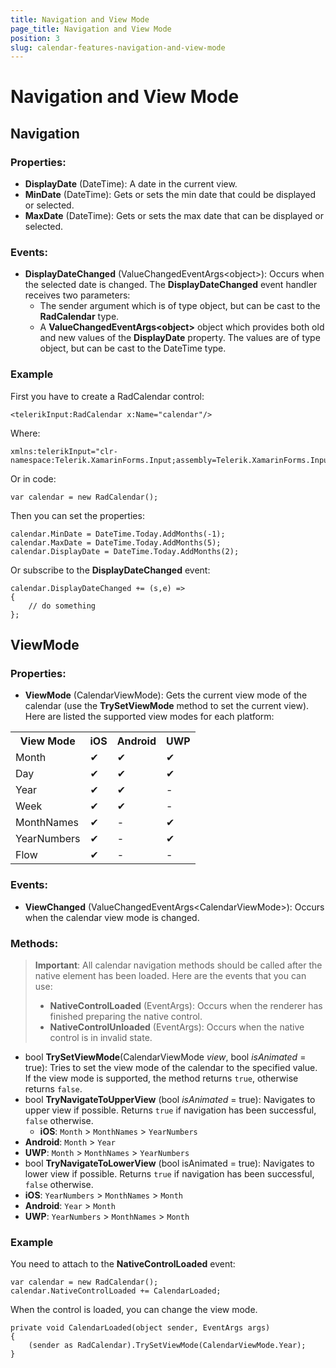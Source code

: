 ```yaml
---
title: Navigation and View Mode
page_title: Navigation and View Mode
position: 3
slug: calendar-features-navigation-and-view-mode
---
```


# Navigation and View Mode

## Navigation

### Properties:

 - **DisplayDate** (DateTime): A date in the current view. 
 - **MinDate** (DateTime): Gets or sets the min date that could be displayed or selected. 
 - **MaxDate** (DateTime): Gets or sets the max date that can be displayed or selected. 

### Events:

* **DisplayDateChanged** (ValueChangedEventArgs&lt;object&gt;): Occurs when the selected date is changed. The __DisplayDateChanged__ event handler receives two parameters: 
	* The sender argument which is of type object, but can be cast to the __RadCalendar__ type.
	* A __ValueChangedEventArgs&lt;object&gt;__ object which provides both old and new values of the __DisplayDate__ property. The values are of type object, but can be cast to the DateTime type.

### Example

First you have to create a RadCalendar control:

	<telerikInput:RadCalendar x:Name="calendar"/>

Where:

	xmlns:telerikInput="clr-namespace:Telerik.XamarinForms.Input;assembly=Telerik.XamarinForms.Input"

Or in code:
            
	var calendar = new RadCalendar();

Then you can set the properties:
 
	calendar.MinDate = DateTime.Today.AddMonths(-1);
	calendar.MaxDate = DateTime.Today.AddMonths(5);
	calendar.DisplayDate = DateTime.Today.AddMonths(2);     

Or subscribe to the **DisplayDateChanged** event:

	calendar.DisplayDateChanged += (s,e) =>
	{
	    // do something  
	};

## ViewMode

### Properties:

 - **ViewMode** (CalendarViewMode): Gets the current view mode of the calendar (use the **TrySetViewMode** method to set the current view).  
Here are listed the supported view modes for each platform:

<table>
<tbody>
	<tr>
		<th>View Mode</th>
		<th>iOS</th>
		<th>Android</th>
		<th>UWP</th>
	</tr>
	<tr>
		<td>Month</td>
		<td>&#x2714;</td>
		<td>&#x2714;</td>
		<td>&#x2714;</td>
	</tr>
	<tr>
		<td>Day</td>
		<td>&#x2714;</td>
		<td>&#x2714;</td>
		<td>&#x2714;</td>
	</tr>
	<tr>
		<td>Year</td>
		<td>&#x2714;</td>
		<td>&#x2714;</td>
		<td>-</td>
	</tr>
	<tr>
		<td>Week</td>
		<td>&#x2714;</td>
		<td>&#x2714;</td>
		<td>-</td>
	</tr>
	<tr>
		<td>MonthNames</td>
		<td>&#x2714;</td>
		<td>-</td>
		<td>&#x2714;</td>
	</tr>
	<tr>
		<td>YearNumbers</td>
		<td>&#x2714;</td>
		<td>-</td>
		<td>&#x2714;</td>
	</tr>
	<tr>
		<td>Flow</td>
		<td>&#x2714;</td>
		<td>-</td>
		<td>-</td>
	</tr>
</tbody>
</table>

### Events:

- **ViewChanged** (ValueChangedEventArgs&lt;CalendarViewMode&gt;): Occurs when the calendar view mode is changed. 

### Methods:

> **Important**: All calendar navigation methods should be called after the native element has been loaded. Here are the events that you can use:
> 
> - **NativeControlLoaded** (EventArgs): Occurs when the renderer has finished preparing the native control.
> - **NativeControlUnloaded** (EventArgs): Occurs when the native control is in invalid state.

 - bool **TrySetViewMode**(CalendarViewMode *view*, bool *isAnimated* = true): Tries to set the view mode of the calendar to the specified value. If the view mode is supported, the method returns `true`, otherwise returns `false`.
 - bool **TryNavigateToUpperView** (bool *isAnimated* = true): Navigates to upper view if possible. Returns `true` if navigation has been successful, `false` otherwise. 
   - **iOS**: `Month` > `MonthNames` > `YearNumbers`
  - **Android**: `Month` > `Year`
  - **UWP**: `Month` > `MonthNames` > `YearNumbers`
 - bool **TryNavigateToLowerView** (bool isAnimated = true): Navigates to lower view if possible. Returns `true` if navigation has been successful, `false` otherwise. 
  - **iOS**: `YearNumbers` > `MonthNames` > `Month`
  - **Android**: `Year` > `Month`
  - **UWP**: `YearNumbers` > `MonthNames` > `Month`

### Example

You need to attach to the **NativeControlLoaded** event:

	var calendar = new RadCalendar();
	calendar.NativeControlLoaded += CalendarLoaded;
	
When the control is loaded, you can change the view mode.  
	
	private void CalendarLoaded(object sender, EventArgs args)
	{
	    (sender as RadCalendar).TrySetViewMode(CalendarViewMode.Year);
	}
